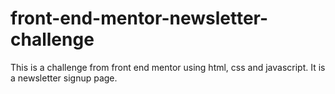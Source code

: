 # front-end-mentor-newsletter-challenge
This is a challenge from front end mentor using html, css and javascript. It is a newsletter signup page.
